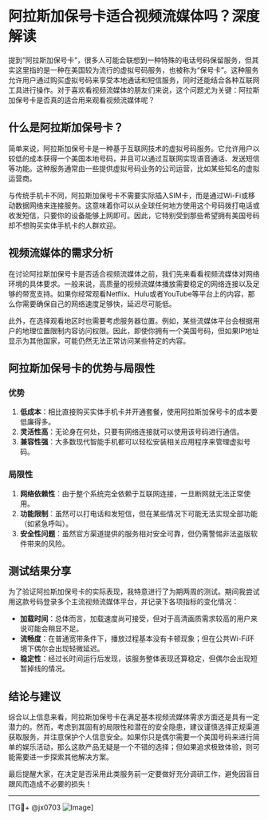 # 阿拉斯加保号卡适合视频流媒体吗？深度解读

提到“阿拉斯加保号卡”，很多人可能会联想到一种特殊的电话号码保留服务，但其实这里指的是一种在美国较为流行的虚拟号码服务，也被称为“保号卡”。这种服务允许用户通过购买虚拟号码来享受本地通话和短信服务，同时还能结合各种互联网工具进行操作。对于喜欢看视频流媒体的朋友们来说，这个问题尤为关键：阿拉斯加保号卡是否真的适合用来观看视频流媒体呢？

## 什么是阿拉斯加保号卡？

简单来说，阿拉斯加保号卡是一种基于互联网技术的虚拟号码服务。它允许用户以较低的成本获得一个美国本地号码，并且可以通过互联网实现语音通话、发送短信等功能。这种服务通常由一些提供虚拟号码业务的公司运营，比如某些知名的虚拟运营商。

与传统手机卡不同，阿拉斯加保号卡不需要实际插入SIM卡，而是通过Wi-Fi或移动数据网络来连接服务。这意味着你可以从全球任何地方使用这个号码拨打电话或收发短信，只要你的设备能够上网即可。因此，它特别受到那些希望拥有美国号码却不想购买实体手机卡的人群欢迎。

## 视频流媒体的需求分析

在讨论阿拉斯加保号卡是否适合视频流媒体之前，我们先来看看视频流媒体对网络环境的具体要求。一般来说，高质量的视频流媒体播放需要稳定的网络连接以及足够的带宽支持。如果你经常观看Netflix、Hulu或者YouTube等平台上的内容，那么你需要确保自己的网络速度足够快，延迟尽可能低。

此外，在选择观看地区时也需要考虑服务器位置。例如，某些流媒体平台会根据用户的地理位置限制内容访问权限。因此，即使你拥有一个美国号码，但如果IP地址显示为其他国家，可能仍然无法正常访问某些特定的内容。

## 阿拉斯加保号卡的优势与局限性

### 优势

1. **低成本**：相比直接购买实体手机卡并开通套餐，使用阿拉斯加保号卡的成本要低廉得多。
2. **灵活性高**：无论身在何处，只要有网络连接就可以使用该号码进行通信。
3. **兼容性强**：大多数现代智能手机都可以轻松安装相关应用程序来管理虚拟号码。

### 局限性

1. **网络依赖性**：由于整个系统完全依赖于互联网连接，一旦断网就无法正常使用。
2. **功能限制**：虽然可以打电话和发短信，但在某些情况下可能无法实现全部功能（如紧急呼叫）。
3. **安全性问题**：虽然官方渠道提供的服务相对安全可靠，但仍需警惕非法盗版软件带来的风险。

## 测试结果分享

为了验证阿拉斯加保号卡的实际表现，我特意进行了为期两周的测试。期间我尝试用这款号码登录多个主流视频流媒体平台，并记录下各项指标的变化情况：

- **加载时间**：总体而言，加载速度尚可接受，但对于高清画质需求较高的用户来说可能会稍显不足。
- **流畅度**：在普通宽带条件下，播放过程基本没有卡顿现象；但在公共Wi-Fi环境下偶尔会出现轻微延迟。
- **稳定性**：经过长时间运行后发现，该服务整体表现还算稳定，但偶尔会出现短暂掉线的情况。

## 结论与建议

综合以上信息来看，阿拉斯加保号卡在满足基本视频流媒体需求方面还是具有一定潜力的。然而，考虑到其固有的局限性和潜在的安全隐患，建议谨慎选择正规渠道获取服务，并注意保护个人信息安全。如果你只是偶尔需要一个美国号码来进行简单的娱乐活动，那么这款产品无疑是一个不错的选择；但如果追求极致体验，则可能需要进一步探索其他解决方案。

最后提醒大家，在决定是否采用此类服务前一定要做好充分调研工作，避免因盲目跟风而造成不必要的损失！

---

[TG💪+ @jx0703 ![Image](https://github.com/user-attachments/assets/dbca1d08-cadb-493c-b0ec-ad6f7a83f270)]